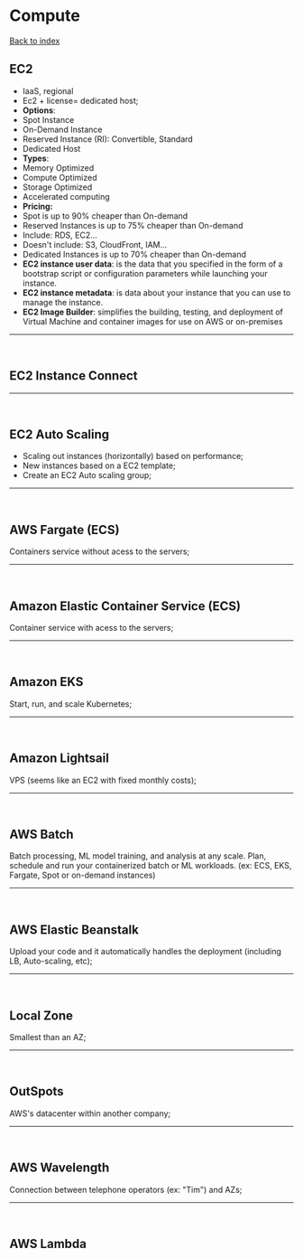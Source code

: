 # Compute

[Back to index](Index.md)

## EC2

- IaaS, regional
- Ec2 + license= dedicated host;
- **Options**:
- Spot Instance
- On-Demand Instance
- Reserved Instance (RI): Convertible, Standard
- Dedicated Host
- **Types**:
- Memory Optimized
- Compute Optimized
- Storage Optimized
- Accelerated computing
- **Pricing:**
- Spot is up to 90% cheaper than On-demand
- Reserved Instances is up to 75% cheaper than On-demand
- Include: RDS, EC2...
- Doesn't include: S3, CloudFront, IAM...
- Dedicated Instances is up to 70% cheaper than On-demand
- **EC2 instance user data**: is the data that you specified in the form of a bootstrap script or configuration parameters while launching your instance.
- **EC2 instance metadata**: is data about your instance that you can use to manage the instance.
- **EC2 Image Builder**: simplifies the building, testing, and deployment of Virtual Machine and container images for use on AWS or on-premises

---

</br>

## EC2 Instance Connect

---

</br>

## EC2 Auto Scaling

- Scaling out instances (horizontally) based on performance;
- New instances based on a EC2 template;
- Create an EC2 Auto scaling group;

---

</br>

## AWS Fargate (ECS)

Containers service without acess to the servers;

---

</br>

## Amazon Elastic Container Service (ECS)

Container service with acess to the servers;

---

</br>

## Amazon EKS

Start, run, and scale Kubernetes;

---

</br>

## Amazon Lightsail

VPS (seems like an EC2 with fixed monthly costs);

---

</br>

## AWS Batch

Batch processing, ML model training, and analysis at any scale. Plan, schedule and run your containerized batch or ML workloads. (ex: ECS, EKS, Fargate, Spot or on-demand instances)

---

</br>

## AWS Elastic Beanstalk

Upload your code and it automatically handles the deployment (including LB, Auto-scaling, etc);

---

</br>

## Local Zone

Smallest than an AZ;

---

</br>

## OutSpots

AWS's datacenter within another company;

---

</br>

## AWS Wavelength

Connection between telephone operators (ex: "Tim") and AZs;

---

</br>

## AWS Lambda
